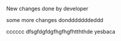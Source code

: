 New changes done by developer

some more changes dondddddddeddd


cccccc
dfsgfdgfdgfhgfhgfhtththde
yesbaca
